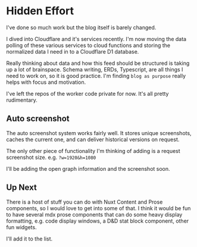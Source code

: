 # Hidden Effort

I've done so much work but the blog itself is barely changed.

<!-- more -->

I dived into Cloudflare and it's services recently. I'm now moving the data polling of these various services to cloud functions and storing the normalized data I need in to a Cloudflare D1 database.

Really thinking about data and how this feed should be structured is taking up a lot of brainspace. Schema writing, ERDs, Typescript, are all things I need to work on, so it is good practice. I'm finding `blog as purpose` really helps with focus and motivation.

I've left the repos of the worker code private for now. It's all pretty rudimentary.

## Auto screenshot

The auto screenshot system works fairly well. It stores unique screenshots, caches the current one, and can deliver historical versions on request.

The only other piece of functionality I'm thinking of adding is a request screenshot size. e.g. `?w=1920&h=1080`

I'll be adding the open graph information and the screenshot <span data-soon>soon</span>.

## Up Next

There is a host of stuff you can do with Nuxt Content and Prose components, so I would love to get into some of that. I think it would be fun to have several mdx prose components that can do some heavy display formatting, e.g. code display windows, a D&D stat block component, other fun widgets.

I'll add it to the list.
